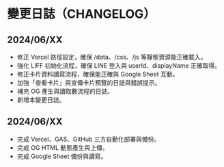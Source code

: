 # 變更日誌（CHANGELOG）

## 2024/06/XX
- 修正 Vercel 路徑設定，確保 /data、/css、/js 等靜態資源能正確載入。
- 強化 LIFF 初始化流程，確保 LINE 登入與 userId、displayName 正確取得。
- 修正卡片資料讀寫流程，確保能正確與 Google Sheet 互動。
- 加強「查看卡片」與宣傳卡片預覽的日誌與錯誤提示。
- 補充 OG 產生與讀取數流程的日誌。
- 新增本變更日誌。

## 2024/06/XX
- 完成 Vercel、GAS、GitHub 三方自動化部署與備份。
- 完成 OG HTML 動態產生與上傳。
- 完成 Google Sheet 備份與讀寫。 